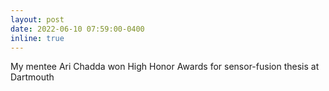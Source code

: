 ```yaml
---
layout: post
date: 2022-06-10 07:59:00-0400
inline: true
---
```


My mentee Ari Chadda won High Honor Awards for sensor-fusion thesis at Dartmouth
